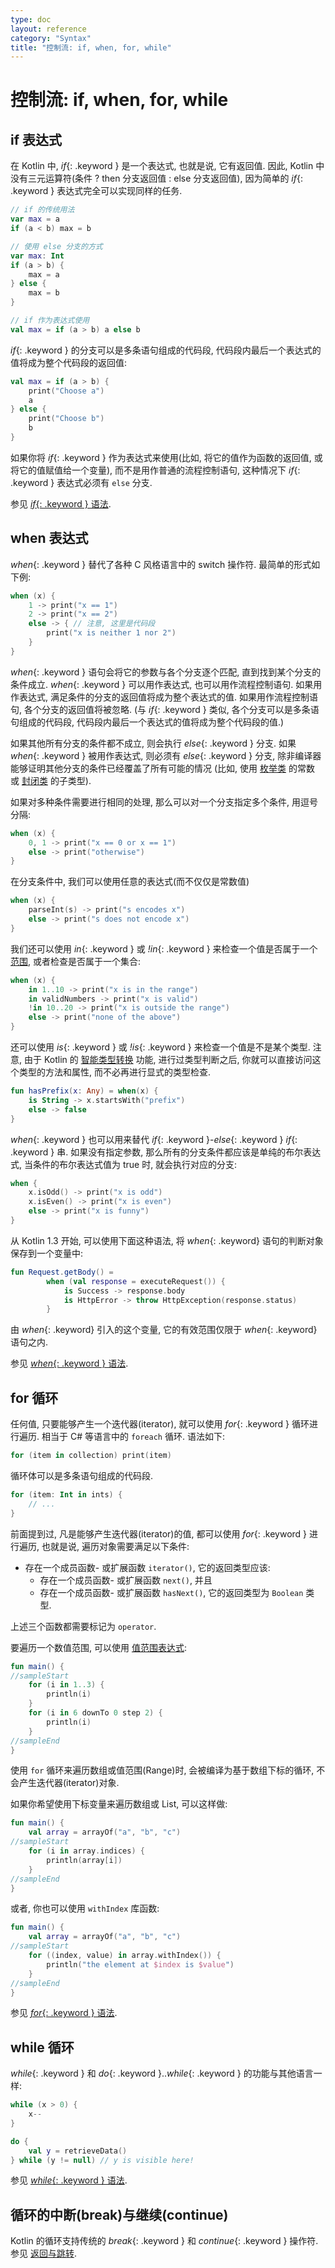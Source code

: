 ```yaml
---
type: doc
layout: reference
category: "Syntax"
title: "控制流: if, when, for, while"
---
```


# 控制流: if, when, for, while

## if 表达式

在 Kotlin 中, *if*{: .keyword } 是一个表达式, 也就是说, 它有返回值.
因此, Kotlin 中没有三元运算符(条件 ? then 分支返回值 : else 分支返回值), 因为简单的 *if*{: .keyword } 表达式完全可以实现同样的任务.

<div class="sample" markdown="1" theme="idea" data-highlight-only>

```kotlin
// if 的传统用法
var max = a
if (a < b) max = b

// 使用 else 分支的方式
var max: Int
if (a > b) {
    max = a
} else {
    max = b
}

// if 作为表达式使用
val max = if (a > b) a else b
```

</div>

*if*{: .keyword } 的分支可以是多条语句组成的代码段, 代码段内最后一个表达式的值将成为整个代码段的返回值:

<div class="sample" markdown="1" theme="idea" data-highlight-only>

```kotlin
val max = if (a > b) {
    print("Choose a")
    a
} else {
    print("Choose b")
    b
}
```

</div>

如果你将 *if*{: .keyword } 作为表达式来使用(比如, 将它的值作为函数的返回值, 或将它的值赋值给一个变量), 而不是用作普通的流程控制语句, 这种情况下 *if*{: .keyword } 表达式必须有 `else` 分支.

参见 [*if*{: .keyword } 语法](grammar.html#if).

## when 表达式

*when*{: .keyword } 替代了各种 C 风格语言中的 switch 操作符. 最简单的形式如下例:

<div class="sample" markdown="1" theme="idea" data-highlight-only>

```kotlin
when (x) {
    1 -> print("x == 1")
    2 -> print("x == 2")
    else -> { // 注意, 这里是代码段
        print("x is neither 1 nor 2")
    }
}
```

</div>

*when*{: .keyword } 语句会将它的参数与各个分支逐个匹配, 直到找到某个分支的条件成立.
*when*{: .keyword } 可以用作表达式, 也可以用作流程控制语句. 如果用作表达式, 满足条件的分支的返回值将成为整个表达式的值. 如果用作流程控制语句, 各个分支的返回值将被忽略. (与 *if*{: .keyword } 类似, 各个分支可以是多条语句组成的代码段, 代码段内最后一个表达式的值将成为整个代码段的值.)

如果其他所有分支的条件都不成立, 则会执行 *else*{: .keyword } 分支.
如果 *when*{: .keyword } 被用作表达式, 则必须有 *else*{: .keyword } 分支, 除非编译器能够证明其他分支的条件已经覆盖了所有可能的情况
(比如, 使用 [枚举类](enum-classes.html) 的常数 或 [封闭类](sealed-classes.html) 的子类型).

如果对多种条件需要进行相同的处理, 那么可以对一个分支指定多个条件, 用逗号分隔:

<div class="sample" markdown="1" theme="idea" data-highlight-only>

```kotlin
when (x) {
    0, 1 -> print("x == 0 or x == 1")
    else -> print("otherwise")
}
```

</div>

在分支条件中, 我们可以使用任意的表达式(而不仅仅是常数值)

<div class="sample" markdown="1" theme="idea" data-highlight-only>

```kotlin
when (x) {
    parseInt(s) -> print("s encodes x")
    else -> print("s does not encode x")
}
```

</div>

我们还可以使用 *in*{: .keyword } 或 *!in*{: .keyword } 来检查一个值是否属于一个 [范围](ranges.html), 或者检查是否属于一个集合:

<div class="sample" markdown="1" theme="idea" data-highlight-only>

```kotlin
when (x) {
    in 1..10 -> print("x is in the range")
    in validNumbers -> print("x is valid")
    !in 10..20 -> print("x is outside the range")
    else -> print("none of the above")
}
```

</div>

还可以使用 *is*{: .keyword } 或 *!is*{: .keyword } 来检查一个值是不是某个类型. 注意, 由于 Kotlin 的 [智能类型转换](typecasts.html#smart-casts) 功能, 进行过类型判断之后, 你就可以直接访问这个类型的方法和属性, 而不必再进行显式的类型检查.

<div class="sample" markdown="1" theme="idea" data-highlight-only>

```kotlin
fun hasPrefix(x: Any) = when(x) {
    is String -> x.startsWith("prefix")
    else -> false
}
```

</div>

*when*{: .keyword } 也可以用来替代 *if*{: .keyword }-*else*{: .keyword } *if*{: .keyword } 串.
如果没有指定参数, 那么所有的分支条件都应该是单纯的布尔表达式, 当条件的布尔表达式值为 true 时, 就会执行对应的分支:

<div class="sample" markdown="1" theme="idea" data-highlight-only>

```kotlin
when {
    x.isOdd() -> print("x is odd")
    x.isEven() -> print("x is even")
    else -> print("x is funny")
}
```

</div>

从 Kotlin 1.3 开始, 可以使用下面这种语法, 将 *when*{: .keyword} 语句的判断对象保存到一个变量中:

<div class="sample" markdown="1" theme="idea" data-highlight-only>

```kotlin
fun Request.getBody() =
        when (val response = executeRequest()) {
            is Success -> response.body
            is HttpError -> throw HttpException(response.status)
        }
```

</div>

由 *when*{: .keyword} 引入的这个变量, 它的有效范围仅限于 *when*{: .keyword} 语句之内.

参见 [*when*{: .keyword } 语法](grammar.html#when).


## for 循环

任何值, 只要能够产生一个迭代器(iterator), 就可以使用 *for*{: .keyword } 循环进行遍历. 相当于 C# 等语言中的 `foreach` 循环. 语法如下:

<div class="sample" markdown="1" theme="idea" data-highlight-only>

```kotlin
for (item in collection) print(item)
```

</div>

循环体可以是多条语句组成的代码段.

<div class="sample" markdown="1" theme="idea" data-highlight-only>

```kotlin
for (item: Int in ints) {
    // ...
}
```

</div>

前面提到过, 凡是能够产生迭代器(iterator)的值, 都可以使用 *for*{: .keyword } 进行遍历, 也就是说, 遍历对象需要满足以下条件:

* 存在一个成员函数- 或扩展函数 `iterator()`, 它的返回类型应该:
  * 存在一个成员函数- 或扩展函数 `next()`, 并且
  * 存在一个成员函数- 或扩展函数 `hasNext()`, 它的返回类型为 `Boolean` 类型.

上述三个函数都需要标记为 `operator`.

要遍历一个数值范围, 可以使用 [值范围表达式](ranges.html):

<div class="sample" markdown="1" theme="idea">

```kotlin
fun main() {
//sampleStart
    for (i in 1..3) {
        println(i)
    }
    for (i in 6 downTo 0 step 2) {
        println(i)
    }
//sampleEnd
}
```

</div>

使用 `for` 循环来遍历数组或值范围(Range)时, 会被编译为基于数组下标的循环, 不会产生迭代器(iterator)对象.

如果你希望使用下标变量来遍历数组或 List, 可以这样做:

<div class="sample" markdown="1" theme="idea">

```kotlin
fun main() {
    val array = arrayOf("a", "b", "c")
//sampleStart
    for (i in array.indices) {
        println(array[i])
    }
//sampleEnd
}
```

</div>

或者, 你也可以使用 `withIndex` 库函数:

<div class="sample" markdown="1" theme="idea">

```kotlin
fun main() {
    val array = arrayOf("a", "b", "c")
//sampleStart
    for ((index, value) in array.withIndex()) {
        println("the element at $index is $value")
    }
//sampleEnd
}
```

</div>

参见 [*for*{: .keyword } 语法](grammar.html#for).

## while 循环

*while*{: .keyword } 和 *do*{: .keyword }..*while*{: .keyword } 的功能与其他语言一样:

<div class="sample" markdown="1" theme="idea" data-highlight-only>

```kotlin
while (x > 0) {
    x--
}

do {
    val y = retrieveData()
} while (y != null) // y is visible here!
```

</div>

参见 [*while*{: .keyword } 语法](grammar.html#while).

## 循环的中断(break)与继续(continue)

Kotlin 的循环支持传统的 *break*{: .keyword } 和 *continue*{: .keyword } 操作符. 参见 [返回与跳转](returns.html).
